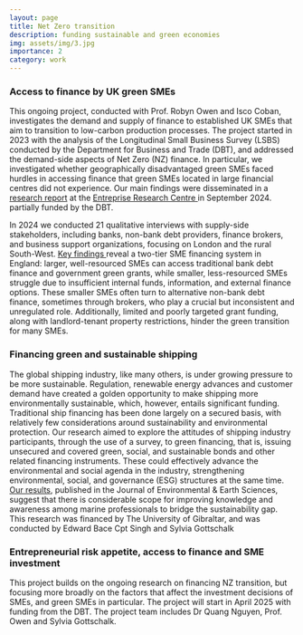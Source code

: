 ```yaml
---
layout: page
title: Net Zero transition
description: funding sustainable and green economies    
img: assets/img/3.jpg
importance: 2
category: work
---
```


### Access to finance by UK green SMEs

This ongoing project, conducted with Prof. Robyn Owen and Isco Coban, investigates the demand and supply of finance to established UK SMEs that aim to transition to low-carbon production processes. The project started in 2023 with the analysis of the Longitudinal Small Business Survey (LSBS) conducted by the Department for Business and Trade (DBT), and addressed the demand-side aspects of Net Zero (NZ) finance. In particular, we investigated whether geographically disadvantaged green SMEs faced hurdles in accessing finance that green SMEs located in large financial centres did not experience. Our main findings were disseminated in a <a href="https://www.enterpriseresearch.ac.uk/publications/demand-for-external-finance-by-environmentally-motivated-smes-an-exploration-of-geographical-disparities-and-potential-in-relation-to-net-zero/">research report</a> at the <a href="https://www.enterpriseresearch.ac.uk/">Entreprise Research Centre </a> in September 2024. partially funded by the DBT. 

In 2024 we conducted 21 qualitative interviews with supply-side stakeholders, including banks, non-bank debt providers, finance brokers, and business support organizations, focusing on London and the rural South-West.
<a href="https://cusp.ac.uk/themes/finance/report-mdx-greenfin-smes/"> Key findings </a>  reveal a two-tier SME financing system in England: larger, well-resourced SMEs can access traditional bank debt finance and government green grants, while smaller, less-resourced SMEs struggle due to insufficient internal funds, information, and external finance options. These smaller SMEs often turn to alternative non-bank debt finance, sometimes through brokers, who play a crucial but inconsistent and unregulated role. Additionally, limited and poorly targeted grant funding, along with landlord-tenant property restrictions, hinder the green transition for many SMEs.

### Financing green and sustainable shipping 

The global shipping industry, like many others, is under growing pressure to be more sustainable. Regulation, renewable energy advances and customer demand have created a golden opportunity to make shipping more environmentally sustainable, which, however, entails significant funding. Traditional ship financing has been done largely on a secured basis, with relatively few considerations around sustainability and environmental protection. Our research aimed to explore the attitudes of shipping industry participants, through the use of a survey, to green financing, that is, issuing unsecured and covered green, social, and sustainable bonds and other related financing instruments. These could effectively advance the environmental and social agenda in the industry, strengthening environmental, social, and governance (ESG) structures at the same time.  <a href="https://doi.org/10.30564/jees.v7i3.7733>">Our results</a>, published in the Journal of Environmental & Earth Sciences, suggest that there is considerable scope for improving knowledge and awareness among marine professionals to bridge the sustainability gap. This research was financed by The University of Gibraltar, and was conducted by Edward Bace Cpt Singh and Sylvia Gottschalk

### Entrepreneurial risk appetite, access to finance and SME investment 

This project builds on the ongoing research on financing NZ transition, but focusing more broadly on the factors that affect the investment decisions of SMEs, and green SMEs in particular. The project will start in April 2025 with funding from the DBT. The project team includes Dr Quang Nguyen, Prof. Owen and Sylvia Gottschalk. 


